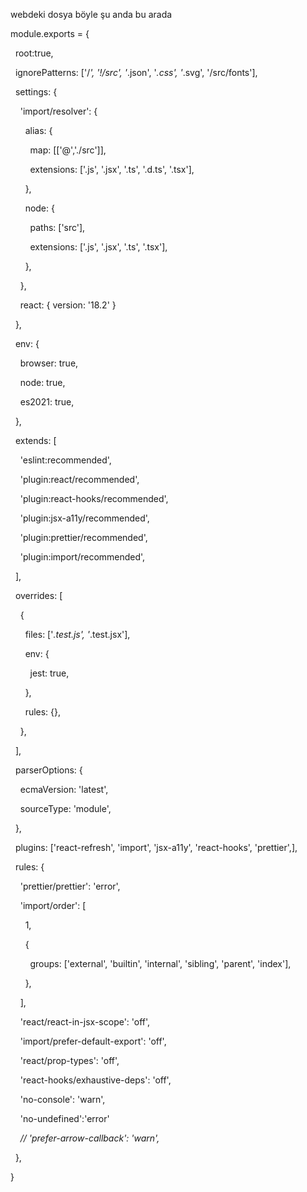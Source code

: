 webdeki dosya böyle şu anda bu arada

module.exports = {

  root:true,

  ignorePatterns: ['/*', '!/src', '*.json', '*.css', '*.svg', '/src/fonts'],

  settings: {

    'import/resolver': {

      alias: {

        map: [['@','./src']],

        extensions: ['.js', '.jsx', '.ts', '.d.ts', '.tsx'],

      },

      node: {

        paths: ['src'],

        extensions: ['.js', '.jsx', '.ts', '.tsx'],

      },

    },

    react: { version: '18.2' }

  },

  env: {

    browser: true,

    node: true,

    es2021: true,

  },

  extends: [

    'eslint:recommended',

    'plugin:react/recommended',

    'plugin:react-hooks/recommended',

    'plugin:jsx-a11y/recommended',

    'plugin:prettier/recommended',

    'plugin:import/recommended',

  ],

  overrides: [

    {

      files: ['*.test.js', '*.test.jsx'],

      env: {

        jest: true,

      },

      rules: {},

    },

  ],

  parserOptions: {

    ecmaVersion: 'latest',

    sourceType: 'module',

  },

  plugins: ['react-refresh', 'import', 'jsx-a11y', 'react-hooks', 'prettier',],

  rules: {

    'prettier/prettier': 'error',

    'import/order': [

      1,

      {

        groups: ['external', 'builtin', 'internal', 'sibling', 'parent', 'index'],

      },

    ],

    'react/react-in-jsx-scope': 'off',

    'import/prefer-default-export': 'off',

    'react/prop-types': 'off',

    'react-hooks/exhaustive-deps': 'off',

    'no-console': 'warn',

    'no-undefined':'error'

    _// 'prefer-arrow-callback': 'warn',_

  },

}